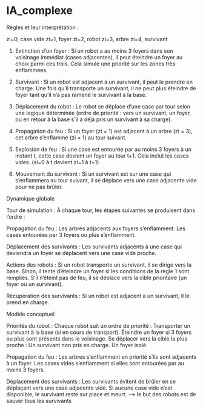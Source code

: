 # IA_complexe

Règles et leur interprétation : 

zi=0, case vide
zi=1, foyer
zi=2, robot
zi=3, arbre
zi=4, survivant

1) Extinction d’un foyer :
Si un robot a au moins 3 foyers dans son voisinage immédiat (cases adjacentes), il peut éteindre un foyer au choix parmi ces trois.
Cela simule une priorité sur les zones très enflammées.

2) Survivant :
Si un robot est adjacent à un survivant, il peut le prendre en charge. Une fois qu’il transporte un survivant, il ne peut plus éteindre de foyer tant qu’il n’a pas ramené le survivant à la base.

3) Déplacement du robot :
Le robot se déplace d’une case par tour selon une logique déterminée (ordre de priorité : vers un survivant, un foyer, ou en retour à la base s'il a déjà pris un survivant à sa charge).

4) Propagation du feu :
Si un foyer (zi = 1) est adjacent à un arbre (zi = 3), cet arbre s’enflamme (zi = 1) au tour suivant.

5) Explosion de feu :
Si une case est entourée par au moins 3 foyers à un instant t, cette case devient un foyer au tour t+1. Cela inclut les cases vides. (si=0 à t devient zi=1 à t+1)

6) Mouvement du survivant :
Si un survivant est sur une case qui s’enflammera au tour suivant, il se déplace vers une case adjacente vide pour ne pas brûler.


Dynamique globale

Tour de simulation :
À chaque tour, les étapes suivantes se produisent dans l’ordre :

Propagation du feu :
Les arbres adjacents aux foyers s’enflamment.
Les cases entourées par 3 foyers ou plus s’enflamment.

Déplacement des survivants :
Les survivants adjacents à une case qui deviendra un foyer se déplacent vers une case vide proche.

Actions des robots :
Si un robot transporte un survivant, il se dirige vers la base.
Sinon, il tente d’éteindre un foyer si les conditions de la règle 1 sont remplies.
S’il n’éteint pas de feu, il se déplace vers la cible prioritaire (un foyer ou un survivant).

Récupération des survivants :
Si un robot est adjacent à un survivant, il le prend en charge.


Modèle conceptuel

Priorités du robot :
Chaque robot suit un ordre de priorité :
Transporter un survivant à la base (si en cours de transport).
Éteindre un foyer si 3 foyers ou plus sont présents dans le voisinage.
Se déplacer vers la cible la plus proche :
Un survivant non pris en charge.
Un foyer isolé.

Propagation du feu :
Les arbres s’enflamment en priorité s’ils sont adjacents à un foyer.
Les cases vides s’enflamment si elles sont entourées par au moins 3 foyers.

Déplacement des survivants :
Les survivants évitent de brûler en se déplaçant vers une case adjacente vide.
Si aucune case vide n’est disponible, le survivant reste sur place et meurt. --> le but des robots est de sauver tous les survivants